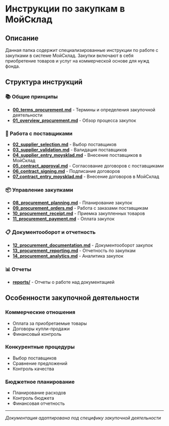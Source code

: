 # Инструкции по закупкам в МойСклад

## Описание

Данная папка содержит специализированные инструкции по работе с закупками в системе МойСклад. Закупки включают в себя приобретение товаров и услуг на коммерческой основе для нужд фонда.

## Структура инструкций

### 📚 Общие принципы
- **[00_terms_procurement.md](00_terms_procurement.md)** - Термины и определения закупочной деятельности
- **[01_overview_procurement.md](01_overview_procurement.md)** - Обзор процесса закупок

### 👥 Работа с поставщиками
- **[02_supplier_selection.md](02_supplier_selection.md)** - Выбор поставщиков
- **[03_supplier_validation.md](03_supplier_validation.md)** - Валидация поставщиков
- **[04_supplier_entry_moysklad.md](04_supplier_entry_moysklad.md)** - Внесение поставщиков в МойСклад
- **[05_contract_approval.md](05_contract_approval.md)** - Согласование договоров с поставщиками
- **[06_contract_signing.md](06_contract_signing.md)** - Подписание договоров
- **[07_contract_entry_moysklad.md](07_contract_entry_moysklad.md)** - Внесение договоров в МойСклад

### 📦 Управление закупками
- **[08_procurement_planning.md](08_procurement_planning.md)** - Планирование закупок
- **[09_procurement_orders.md](09_procurement_orders.md)** - Работа с заказами поставщикам
- **[10_procurement_receipt.md](10_procurement_receipt.md)** - Приемка закупленных товаров
- **[11_procurement_payment.md](11_procurement_payment.md)** - Оплата закупок

### 📋 Документооборот и отчетность
- **[12_procurement_documentation.md](12_procurement_documentation.md)** - Документооборот закупок
- **[13_procurement_reporting.md](13_procurement_reporting.md)** - Отчетность по закупкам
- **[14_procurement_analytics.md](14_procurement_analytics.md)** - Аналитика закупок

### 📊 Отчеты
- **[reports/](reports/)** - Отчеты о работе над документацией

## Особенности закупочной деятельности

### Коммерческие отношения
- Оплата за приобретаемые товары
- Договоры купли-продажи
- Финансовый контроль

### Конкурентные процедуры
- Выбор поставщиков
- Сравнение предложений
- Контроль качества

### Бюджетное планирование
- Планирование расходов
- Контроль бюджета
- Финансовая отчетность

---

*Документация адаптирована под специфику закупочной деятельности* 